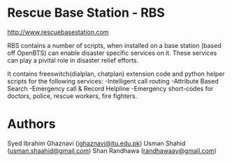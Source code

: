 Rescue Base Station - RBS
======
http://www.rescuebasestation.com

RBS contains a number of scripts, when installed on a base station (based off OpenBTS) can enable disaster specific services on it. 
These services can play a pivital role in disaster relief efforts.

It contains freeswitch(dialplan, chatplan) extension code and python helper scripts for the following services:
-Intelligent call routing
-Attribute Based Search
-Emergency call & Record Helpline
-Emergency short-codes for doctors, police, rescue workers, fire fighters. 

Authors
=========
Syed Ibrahim Ghaznavi (ighaznavi@itu.edu.pk) 
Usman Shahid (usman.shaahid@gmail.com) 
Shan Randhawa (randhawaay@gmail.com)
